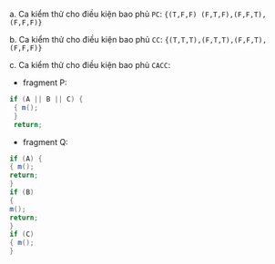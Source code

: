 a. Ca kiểm thử cho điều kiện bao phủ `PC`: `{(T,F,F) (F,T,F),(F,F,T),(F,F,F)}`

b. Ca kiểm thử cho điều kiện bao phủ `CC`: `{(T,T,T),(F,T,T),(F,F,T),(F,F,F)} `

c. Ca kiểm thử cho điều kiện bao phủ `CACC`:
- fragment P: 
```java 
if (A || B || C) {
 { m(); 
 } 
 return; 
```
- fragment Q: 
```java 
if (A) {
{ m(); 
return;
} 
if (B) 
{ 
m();
return;
}
if (C) 
{ m(); 
}
 
```
